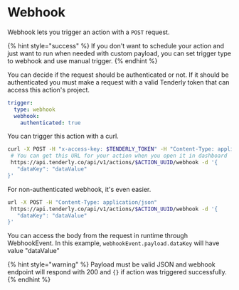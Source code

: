 # Webhook

Webhook lets you trigger an action with a `POST` request.

{% hint style="success" %}
If you don't want to schedule your action and just want to run when needed with custom payload, you can set trigger type to webhook and use manual trigger.
{% endhint %}

You can decide if the request should be authenticated or not. If it should be authenticated you must make a request with a valid Tenderly token that can access this action's project.

```yaml
trigger:
  type: webhook
  webhook:
    authenticated: true
```

You can trigger this action with a curl.

```bash
curl -X POST -H "x-access-key: $TENDERLY_TOKEN" -H "Content-Type: application/json"
 # You can get this URL for your action when you open it in dashboard
 https://api.tenderly.co/api/v1/actions/$ACTION_UUID/webhook -d '{
   "dataKey": "dataValue"
}'
```

For non-authenticated webhook, it's even easier.

```bash
url -X POST -H "Content-Type: application/json"
 https://api.tenderly.co/api/v1/actions/$ACTION_UUID/webhook -d '{
   "dataKey": "dataValue"
}'
```

You can access the body from the request in runtime through WebhookEvent. In this example, `webhookEvent.payload.dataKey` will have value "dataValue"

{% hint style="warning" %}
Payload must be valid JSON and webhook endpoint will respond with 200 and `{}` if action was triggered successfully.
{% endhint %}

